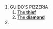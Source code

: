 1. GUIDO'S PIZZERIA
	1. [The **thief**](./GUIDO'S%20PIZZERIA/The%20thief.md)
	2. [The **diamond**](./GUIDO'S%20PIZZERIA/The%20diamond)
2. 